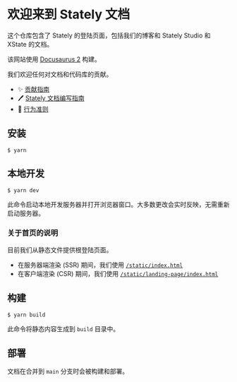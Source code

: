 # 欢迎来到 Stately 文档

这个仓库包含了 Stately 的登陆页面，包括我们的博客和 Stately Studio 和 XState 的文档。

该网站使用 [Docusaurus 2](https://docusaurus.io/) 构建。

我们欢迎任何对文档和代码库的贡献。

- ✨ [贡献指南](https://github.com/statelyai/xstate/blob/main/CONTRIBUTING.md)
- 🖊️ [Stately 文档编写指南](https://github.com/statelyai/docs/wiki)
- 🙋 [行为准则](https://github.com/statelyai/docs/blob/main/CODE_OF_CONDUCT.md)

## 安装

```
$ yarn
```

## 本地开发

```
$ yarn dev
```

此命令启动本地开发服务器并打开浏览器窗口。大多数更改会实时反映，无需重新启动服务器。

### 关于首页的说明

目前我们从静态文件提供根登陆页面。

- 在服务器端渲染 (SSR) 期间，我们使用 [`/static/index.html`](./static/index.html)
- 在客户端渲染 (CSR) 期间，我们使用 [`/static/landing-page/index.html`](./static/landing-page/index.html)

## 构建

```
$ yarn build
```

此命令将静态内容生成到 `build` 目录中。

## 部署

文档在合并到 `main` 分支时会被构建和部署。

